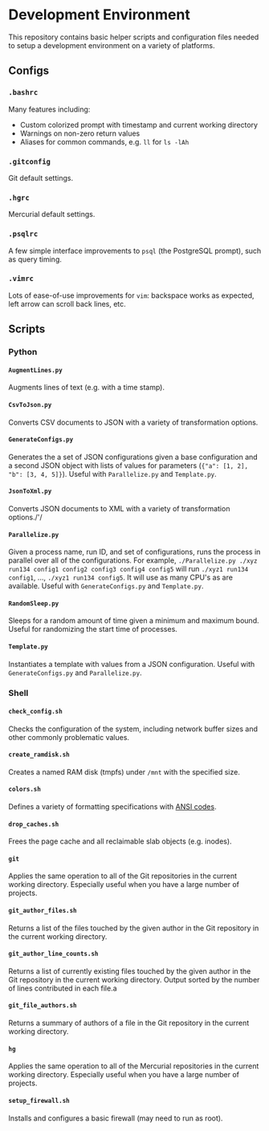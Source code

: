 
# Development Environment
This repository contains basic helper scripts and configuration files needed to setup a development environment on a variety of platforms.

## Configs

### `.bashrc`
Many features including:
* Custom colorized prompt with timestamp and current working directory
* Warnings on non-zero return values
* Aliases for common commands, e.g. `ll` for `ls -lAh`

### `.gitconfig`
Git default settings.

### `.hgrc`
Mercurial default settings.

### `.psqlrc`
A few simple interface improvements to `psql` (the PostgreSQL prompt), such as query timing.

### `.vimrc`
Lots of ease-of-use improvements for `vim`: backspace works as expected, left arrow can scroll back lines, etc.

## Scripts

### Python

#### `AugmentLines.py`
Augments lines of text (e.g. with a time stamp).

#### `CsvToJson.py`
Converts CSV documents to JSON with a variety of transformation options.

#### `GenerateConfigs.py`
Generates the a set of JSON configurations given a base configuration and a second JSON object with lists of values for parameters (`{"a": [1, 2], "b": [3, 4, 5]}`). Useful with `Parallelize.py` and `Template.py`.

#### `JsonToXml.py`
Converts JSON documents to XML with a variety of transformation options./'/

#### `Parallelize.py`
Given a process name, run ID, and set of configurations, runs the process in parallel over all of the configurations. For example,
`./Parallelize.py ./xyz run134 config1 config2 config3 config4 config5` will run `./xyz1 run134 config1`, ..., `./xyz1 run134 config5`.
It will use as many CPU's as are available. Useful with `GenerateConfigs.py` and `Template.py`.

#### `RandomSleep.py`
Sleeps for a random amount of time given a minimum and maximum bound. Useful for randomizing the start time of processes.

#### `Template.py`
Instantiates a template with values from a JSON configuration. Useful with `GenerateConfigs.py` and `Parallelize.py`.

### Shell

#### `check_config.sh`
Checks the configuration of the system, including network buffer sizes and other commonly problematic values.

#### `create_ramdisk.sh`
Creates a named RAM disk (tmpfs) under `/mnt` with the specified size.

#### `colors.sh`
Defines a variety of formatting specifications with [ANSI codes](https://en.wikipedia.org/wiki/ANSI_escape_code).

#### `drop_caches.sh`
Frees the page cache and all reclaimable slab objects (e.g. inodes).

#### `git`
Applies the same operation to all of the Git repositories in the current working directory. Especially useful when you have a large number of projects.

#### `git_author_files.sh`
Returns a list of the files touched by the given author in the Git repository in the current working directory.

#### `git_author_line_counts.sh`
Returns a list of currently existing files touched by the given author in the Git repository in the current working directory. Output sorted by the number of lines contributed in each file.a

#### `git_file_authors.sh`
Returns a summary of authors of a file in the Git repository in the current working directory.

#### `hg`
Applies the same operation to all of the Mercurial repositories in the current working directory. Especially useful when you have a large number of projects.

#### `setup_firewall.sh`
Installs and configures a basic firewall (may need to run as root).

